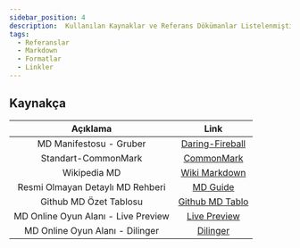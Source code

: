 ```yaml
---
sidebar_position: 4
description:  Kullanılan Kaynaklar ve Referans Dökümanlar Listelenmiştir
tags:
  - Referanslar
  - Markdown
  - Formatlar
  - Linkler
---
```

## Kaynakça  

|**Açıklama**|**Link**|
|:---:|:---:|
|MD Manifestosu - Gruber|[Daring-Fireball](https://daringfireball.net/projects/markdown/)|
|Standart-CommonMark|[CommonMark](https://commonmark.org)|
|Wikipedia MD|[Wiki Markdown](https://en.wikipedia.org/wiki/Markdown)|
|Resmi Olmayan Detaylı MD Rehberi|[MD Guide](https://www.markdownguide.org)|
|Github MD Özet Tablosu|[Github MD Tablo](https://github.com/adam-p/markdown-here/wiki/Markdown-Cheatsheet)|
|MD Online Oyun Alanı - Live Preview|[Live Preview](https://markdownlivepreview.com)|
|MD Online Oyun Alanı - Dilinger|[Dilinger](https://dillinger.io)|